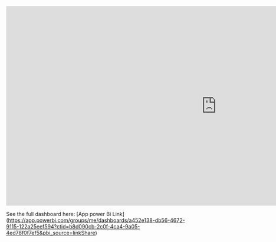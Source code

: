 <iframe title="Chandu" width="1140" height="541.25" src="https://app.powerbi.com/reportEmbed?reportId=e4757241-770e-4378-b393-78b210dbdadf&autoAuth=true&ctid=b8d090cb-2c0f-4ca4-9a05-4ed78f0f7ef5" frameborder="0" allowFullScreen="true"></iframe>

See the full dashboard here: [App power Bi Link] (https://app.powerbi.com/groups/me/dashboards/a452e138-db56-4672-9115-122a25eef594?ctid=b8d090cb-2c0f-4ca4-9a05-4ed78f0f7ef5&pbi_source=linkShare)



